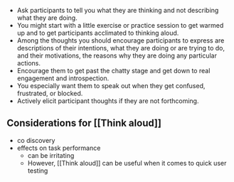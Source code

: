 - Ask participants to tell you what they are thinking and not describing what they are doing.
- You might start with a little exercise or practice session to get warmed up and to get participants acclimated to thinking aloud.
- Among the thoughts you should encourage participants to express are descriptions of their intentions, what they are doing or are trying to do, and their motivations, the reasons why they are doing any particular actions.
- Encourage them to get past the chatty stage and get down to real engagement and introspection.
- You especially want them to speak out when they get confused, frustrated, or blocked.
- Actively elicit participant thoughts if they are not forthcoming.
## Considerations for [[Think aloud]]
- co discovery
- effects on task performance
	- can be irritating
	- However, [[Think aloud]] can be useful when it comes to quick user testing